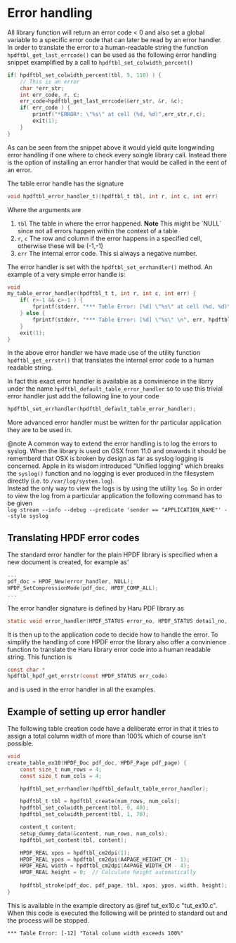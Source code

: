 # Error handling

All library function will return an error code < 0 and also set a global variable to a specific error code that can later be read by an error handler. In order to translate the error to a human-readable string the function `hpdftbl_get_last_errcode()` can be used as the following error handling snippet examplified by a call to `hpdftbl_set_colwidth_percent()`

```c
if( hpdftbl_set_colwidth_percent(tbl, 5, 110) ) {
    // This is an error
    char *err_str;
    int err_code, r, c;
    err_code=hpdftbl_get_last_errcode(&err_str, &r, &c);
    if( err_code ) {
        printf("*ERROR*: \"%s\" at cell (%d, %d)",err_str,r,c);
        exit(1);
    }
}
```

As can be seen from the snippet above it would yield quite longwinding error handling if one where to check every soingle library call. Instead there is the option of installing an error handler that would be called in the eent of an error.

The table error handle has the signature

```c
void hpdftbl_error_handler_t)(hpdftbl_t tbl, int r, int c, int err)
```

Where the arguments are

1. `tbl` The table in where the error happened. **Note** This might be `NULL´ since not all errors happen within the context of a table
2. `r`, `c` The row and column if the error happens in a specified cell, otherwise these will be (-1,-1)
3. `err` The internal error code. This si always a negative number.

The error handler is set with the `hpdftbl_set_errhandler()` method. An example of a very simple error handle is:

```c
void
my_table_error_handler(hpdftbl_t t, int r, int c, int err) {
    if( r>-1 && c>-1 ) {
        fprintf(stderr, "*** Table Error: [%d] \"%s\" at cell (%d, %d)\n", err, hpdftbl_get_errstr(err), r, c);
    } else {
        fprintf(stderr, "*** Table Error: [%d] \"%s\" \n", err, hpdftbl_get_errstr(err));
    }
    exit(1);
}
```
In the above error handler we have made use of the utility function `hpdftbl_get_errstr()` that translates the
internal error code to a human readable string. 

In fact this exact error handler is available as a convinience in the librry under the name `hpdftbl_default_table_error_handler` so to use this trivial error handler just add the following line to your code

```c
hpdftbl_set_errhandler(hpdftbl_default_table_error_handler);
```

More advanced error handler must be written for thr particular application they are to be used in. 

@note A common way to extend the error handling is to log the errors to syslog. When the library is used on OSX from 11.0 and onwards it should be rememberd that OSX is broken by design as far as syslog logging is concerned. Apple in its wisdom introduced "Unified logging" which breaks the `syslog()` function and no logging is ever produced in the filesystem directly (i.e. to `/var/log/system.log`).   
Instead the only way to view the logs is by using the utility `log`. So in order to view the log from a particular application the following command has to be given  
`log stream --info --debug --predicate 'sender == "APPLICATION_NAME"' --style syslog`

## Translating HPDF error codes

The standard error handler for the plain HPDF library is specified when a new document is created, for example as'

```c
...
pdf_doc = HPDF_New(error_handler, NULL);
HPDF_SetCompressionMode(pdf_doc, HPDF_COMP_ALL);
...
```

The error handler signature is defined by Haru PDF library as

```c
static void error_handler(HPDF_STATUS error_no, HPDF_STATUS detail_no, void *user_data);
```

It is then up to the application code to decide how to handle the error. To simplify the handling of core HPDF error the
library also offer a convinience function to translate the Haru library error code into a human readable string. This function 
is

```c
const char *
hpdftbl_hpdf_get_errstr(const HPDF_STATUS err_code) 
```

and is used in the error handler in all the examples.

## Example of setting up error handler

The following table creation code have a deliberate error in that it tries to assign a total column width of more than
100% which of course isn't possible.

```c
void
create_table_ex10(HPDF_Doc pdf_doc, HPDF_Page pdf_page) {
    const size_t num_rows = 4;
    const size_t num_cols = 4;

    hpdftbl_set_errhandler(hpdftbl_default_table_error_handler);

    hpdftbl_t tbl = hpdftbl_create(num_rows, num_cols);
    hpdftbl_set_colwidth_percent(tbl, 0, 40);
    hpdftbl_set_colwidth_percent(tbl, 1, 70);

    content_t content;
    setup_dummy_data(&content, num_rows, num_cols);
    hpdftbl_set_content(tbl, content);

    HPDF_REAL xpos = hpdftbl_cm2dpi(1);
    HPDF_REAL ypos = hpdftbl_cm2dpi(A4PAGE_HEIGHT_CM - 1);
    HPDF_REAL width = hpdftbl_cm2dpi(A4PAGE_WIDTH_CM - 4);
    HPDF_REAL height = 0;  // Calculate height automatically
    
    hpdftbl_stroke(pdf_doc, pdf_page, tbl, xpos, ypos, width, height);
}

```

This is available in the example directory as @ref tut_ex10.c "tut_ex10.c". When this code is executed the following will 
be printed to standard out and the process will be stopped.

```
*** Table Error: [-12] "Total column width exceeds 100%"
```

